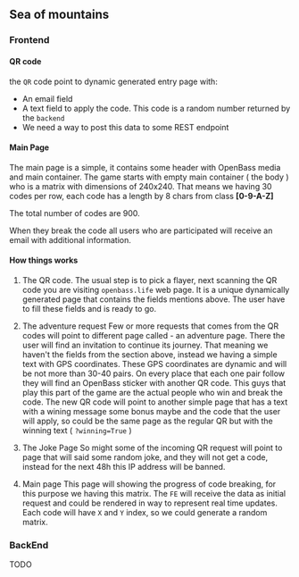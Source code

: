 ## Sea of mountains

### Frontend

#### QR code
the `QR` code point to dynamic generated entry page with:

* An email field
* A text field to apply the code. This code is a random number returned by the `backend`
* We need a way to post this data to some REST endpoint


#### Main Page
The main page is a simple, it contains some header with OpenBass media and main container.
The game starts with empty main container ( the body ) who is a matrix with dimensions of 240x240.
That means we having 30 codes per row, each code has a length by 8 chars from class **[0-9-A-Z]**

The total number of codes are 900.

When they break the code all users who are participated will receive an email with additional information.

#### How things works

1. The QR code.
The usual step is to pick a flayer, next scanning the QR code you are visiting `openbass.life` web page.
It is a unique dynamically generated page that contains the fields mentions above. The user have to fill these
fields and is ready to go.

2. The adventure request
Few or more requests that comes from the QR codes will point to different page called - an adventure page.
There the user will find an invitation to continue its journey. That meaning we haven't the fields from the section above, instead we having a simple text with GPS coordinates. These GPS coordinates are dynamic and will be not more than 30-40 pairs. On every place that each one pair follow they will find an OpenBass sticker with another QR code.
This guys that play this part of the game are the actual people who win and break the code. The new QR code will point
to another simple page that has a text with a wining message some bonus maybe and the code that the user will apply,
so could be the same page as the regular QR but with the winning text ( `?winning=True` )

3. The Joke Page
So might some of the incoming QR request will point to page that will said some random joke,
and they will not get a code, instead for the next 48h this IP address will be banned.

4. Main page
This page will showing the progress of code breaking, for this purpose we having this matrix.
The `FE` will receive the data as initial request and could be rendered in way to represent real time updates.
Each code will have `X` and `Y` index, so we could generate a random matrix.


### BackEnd
TODO
